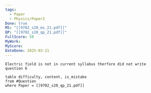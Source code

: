 ```yaml
---
tags:
  - Paper
  - Physics/Paper2
Done: true
MS: "[[9702_s20_ms_21.pdf]]"
QP: "[[9702_s20_qp_21.pdf]]"
FullScore: 50
MyWork: 
MyScore: 
DateDone: 2025-03-21
---
```

```ad-note
Electric field is not in current syllabus therfore did not write question 6
```
```dataview
table difficulty, content, is_mistake
from #Question
where Paper = [[9702_s20_qp_21.pdf]]
```
